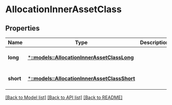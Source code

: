 # AllocationInnerAssetClass

## Properties
Name | Type | Description | Notes
------------ | ------------- | ------------- | -------------
**long** | [***::models::AllocationInnerAssetClassLong**](allocation_inner_assetClass_long.md) |  | [optional] [default to null]
**short** | [***::models::AllocationInnerAssetClassShort**](allocation_inner_assetClass_short.md) |  | [optional] [default to null]

[[Back to Model list]](../README.md#documentation-for-models) [[Back to API list]](../README.md#documentation-for-api-endpoints) [[Back to README]](../README.md)


